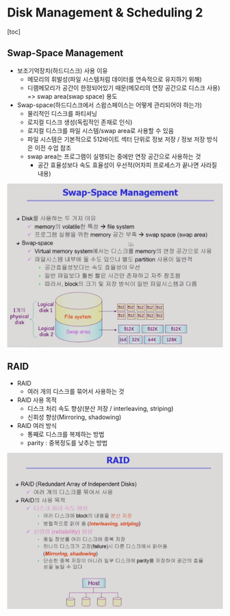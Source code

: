# Disk Management & Scheduling 2

[toc]

## Swap-Space Management

- 보조기억장치(하드디스크) 사용 이유
  - 메모리의 휘발성(파일 시스템처럼 데이터를 연속적으로 유지하기 위해)
  - 디램메모리가 공간이 한정되어있기 때문(메모리의 연장 공간으로 디스크 사용) => swap area(swap space) 용도
- Swap-space(하드디스크에서 스왑스페이스는 어떻게 관리되어야 하는가)
  - 물리적인 디스크를 파티셔닝
  - 로지컬 디스크 생성(독립적인 존재로 인식)
  - 로지컬 디스크를 파일 시스템/swap area로 사용할 수 있음
  - 파일 시스템은 기본적으로 512바이트 섹터 단위로 정보 저장 / 정보 저장 방식은 이전 수업 참조
  - swap area는 프로그램이 실행되는 중에만 연장 공간으로 사용하는 것
    - 공간 효율성보다 속도 효율성이 우선적(어차피 프로세스가 끝나면 사라질 내용)

![image-20210917155331029](assets/02/image-20210917155331029.png)





## RAID

- RAID
  - 여러 개의 디스크를 묶어서 사용하는 것
- RAID 사용 목적
  - 디스크 처리 속도 향상(분산 저장 / interleaving, striping)
  - 신회성 향상(Mirroring, shadowing)
- RAID 여러 방식
  - 통째로 디스크를 복제하는 방법
  - parity : 중복정도를 낮추는 방법

![image-20210917155904919](assets/02/image-20210917155904919.png)